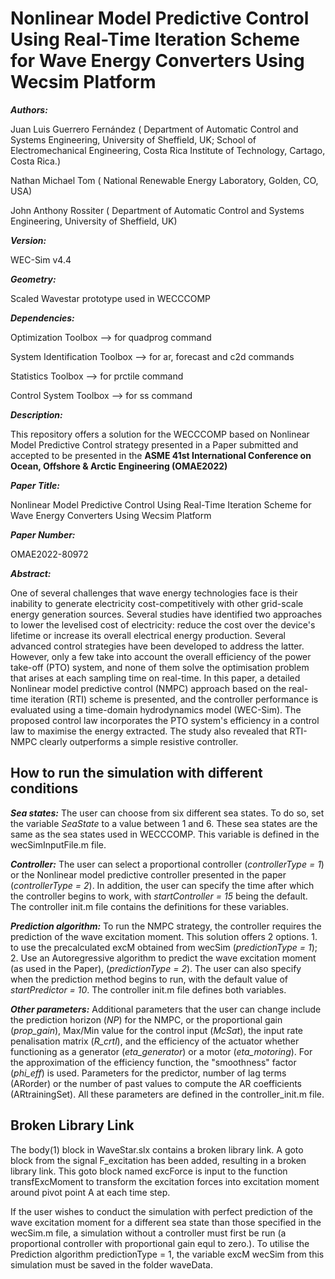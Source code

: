 # Nonlinear Model Predictive Control Using Real-Time Iteration Scheme for Wave Energy Converters Using Wecsim Platform

_**Authors:**_ 
 
Juan Luis Guerrero Fernández 
( Department of Automatic Control and Systems Engineering, University of Sheffield, UK;
   School of Electromechanical Engineering, Costa Rica Institute of Technology, Cartago, Costa Rica.)

Nathan Michael Tom 
( National Renewable Energy Laboratory, Golden, CO, USA)

John Anthony Rossiter
( Department of Automatic Control and Systems Engineering, University of Sheffield, UK)

_**Version:**_  

WEC-Sim v4.4

_**Geometry:**_ 

Scaled Wavestar prototype used in WECCCOMP

_**Dependencies:**_

   Optimization Toolbox 		-->	for quadprog command

   System Identification Toolbox	-->	for ar, forecast and c2d commands

   Statistics Toolbox		-->	for prctile command

   Control System Toolbox		-->	for ss command

_**Description:**_

This repository offers a solution for the WECCCOMP based on Nonlinear Model Predictive Control strategy 
presented in a Paper submitted and accepted to be presented in the **ASME 41st International Conference on Ocean, Offshore & Arctic Engineering (OMAE2022)**

_**Paper Title:**_ 

Nonlinear Model Predictive Control Using Real-Time Iteration Scheme for Wave Energy Converters Using Wecsim Platform

_**Paper Number:**_ 

OMAE2022-80972

_**Abstract:**_ 

One of several challenges that wave energy technologies face is their inability to generate electricity cost-competitively 
with other grid-scale energy generation sources. Several studies have identified two approaches to lower the levelised cost of electricity: 
reduce the cost over the device's lifetime or increase its overall electrical energy production. Several advanced control strategies have been 
developed to address the latter. However, only a few take into account the overall efficiency of the power take-off (PTO) system, and none of
them solve the optimisation problem that arises at each sampling time on real-time. In this paper, a detailed Nonlinear model predictive control (NMPC)
approach based on the real-time iteration (RTI) scheme is presented, and the controller performance is evaluated using a time-domain hydrodynamics model (WEC-Sim).
The proposed control law incorporates the PTO system's efficiency in a control law to maximise the energy extracted. The study also revealed that RTI-NMPC clearly 
outperforms a simple resistive controller.

## How to run the simulation with different conditions 

_**Sea states:**_ The user can choose from six different sea states. To do so, set the variable _SeaState_ to a value between 1 and 6. These sea states are the same as the sea states used in WECCCOMP. This variable is defined in the wecSimInputFile.m file.

_**Controller:**_ The user can select a proportional controller (_controllerType = 1_) or the Nonlinear model predictive controller presented in the paper (_controllerType = 2_). In addition, the user can specify the time after which the controller begins to work, with _startController = 15_ being the default. The controller init.m file contains the definitions for these variables.

_**Prediction algorithm:**_ To run the NMPC strategy, the controller requires the prediction of the wave excitation moment. 
This solution offers 2 options. 1. to use the precalculated excM obtained from wecSim (_predictionType  = 1_); 2. Use an Autoregressive algorithm to predict the wave excitation moment (as used in the Paper), (_predictionType  = 2_). The user can also specify when the prediction method begins to run, with the default value of _startPredictor = 10_. The controller init.m file defines both variables.

_**Other parameters:**_ Additional parameters that the user can change include the prediction horizon (_NP_) for the NMPC, or the proportional gain (_prop_gain_), Max/Min value for the control input (_McSat_), the input rate penalisation matrix (_R_crtl_), and the efficiency of the actuator whether functioning as a generator (_eta_generator_) or a motor (_eta_motoring_). For the approximation of the efficiency function, the "smoothness" factor (_phi_eff_) is used.  Parameters for the predictor, number of lag terms (ARorder) or the number of past values to compute the AR coefficients (ARtrainingSet). All these parameters are defined in the controller_init.m file.

## Broken Library Link

The body(1) block in WaveStar.slx contains a broken library link. 
A goto block from the signal F_excitation has been added, resulting in a broken library link.
This goto block named excForce is input to the function transfExcMoment
to transform the excitation forces into excitation moment around pivot point A at each time step.

If the user wishes to conduct the simulation with perfect prediction of the wave excitation moment for a different sea state than
those specified in the wecSim.m file, a simulation without a controller must first be run (a proportional controller with proportional
gain equl to zero.). To utilise the Prediction algorithm predictionType = 1, the variable excM wecSim from this simulation must be 
saved in the folder waveData.



